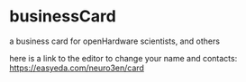 # businessCard
a business card for openHardware scientists, and others


here is a link to the editor to change your name and contacts:
https://easyeda.com/neuro3en/card
